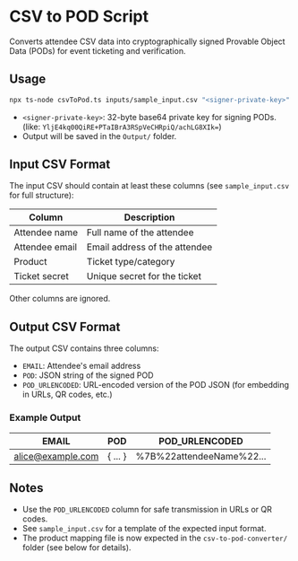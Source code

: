 # CSV to POD Script

Converts attendee CSV data into cryptographically signed Provable Object Data (PODs) for event ticketing and verification.

## Usage

```bash
npx ts-node csvToPod.ts inputs/sample_input.csv "<signer-private-key>" outputs/new_pods.csv
```
- `<signer-private-key>`: 32-byte base64 private key for signing PODs. (like: `YljE4kq00QiRE+PTaIBrA3RSpVeCHRpiQ/achLG8XIk=`)
- Output will be saved in the `Output/` folder.

## Input CSV Format

The input CSV should contain at least these columns (see `sample_input.csv` for full structure):

| Column           | Description                       |
|------------------|-----------------------------------|
| Attendee name    | Full name of the attendee         |
| Attendee email   | Email address of the attendee     |
| Product          | Ticket type/category              |
| Ticket secret    | Unique secret for the ticket      |

Other columns are ignored.

## Output CSV Format

The output CSV contains three columns:
- `EMAIL`: Attendee's email address
- `POD`: JSON string of the signed POD
- `POD_URLENCODED`: URL-encoded version of the POD JSON (for embedding in URLs, QR codes, etc.)

### Example Output

| EMAIL            | POD                | POD_URLENCODED         |
|------------------|--------------------|------------------------|
| alice@example.com| { ... }            | %7B%22attendeeName%22...|

## Notes
- Use the `POD_URLENCODED` column for safe transmission in URLs or QR codes.
- See `sample_input.csv` for a template of the expected input format.
- The product mapping file is now expected in the `csv-to-pod-converter/` folder (see below for details).